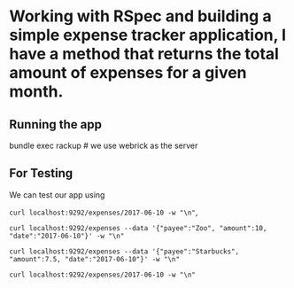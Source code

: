 # Working with RSpec and building a simple expense tracker application, I have a method that returns the total amount of expenses for a given month. 

## Running the app
bundle exec rackup # we use webrick as the server

## For Testing

We can test our app using

`curl localhost:9292/expenses/2017-06-10 -w "\n"`,

`curl localhost:9292/expenses --data '{"payee":"Zoo", "amount":10, "date":"2017-06-10"}' -w "\n"`

`curl localhost:9292/expenses --data '{"payee":"Starbucks", "amount":7.5, "date":"2017-06-10"}' -w "\n"`

`curl localhost:9292/expenses/2017-06-10 -w "\n"`